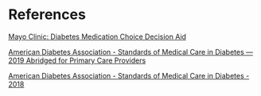 # References

[Mayo Clinic: Diabetes Medication Choice Decision Aid](https://diabetesdecisionaid.mayoclinic.org/app/diabetes?lang=EN&v=m)

[American Diabetes Association - Standards of Medical Care in Diabetes — 2019 Abridged for Primary Care Providers](https://clinical.diabetesjournals.org/content/diaclin/early/2018/12/16/cd18-0105.full.pdf)

[American Diabetes Association - Standards of Medical Care in Diabetes - 2018](https://diabetesed.net/wp-content/uploads/2017/12/2018-ADA-Standards-of-Care.pdf)
